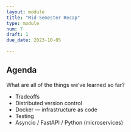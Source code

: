 ```yaml
---
layout: module
title: "Mid-Semester Recap"
type: module
num: 7
draft: 1
due_date: 2023-10-05

---
```


## Agenda
What are all of the things we’ve learned so far?
* Tradeoffs
* Distributed version control
* Docker — infrastructure as code
* Testing
* Asyncio / FastAPI / Python (microservices)
